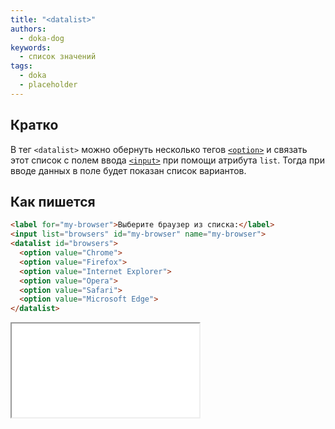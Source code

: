```yaml
---
title: "<datalist>"
authors:
  - doka-dog
keywords:
  - список значений
tags:
  - doka
  - placeholder
---
```


## Кратко

В тег `<datalist>` можно обернуть несколько тегов [`<option>`](/html/option) и связать этот список с полем ввода [`<input>`](/html/input) при помощи атрибута `list`. Тогда при вводе данных в поле будет показан список вариантов.

## Как пишется

```html
<label for="my-browser">Выберите браузер из списка:</label>
<input list="browsers" id="my-browser" name="my-browser">
<datalist id="browsers">
  <option value="Chrome">
  <option value="Firefox">
  <option value="Internet Explorer">
  <option value="Opera">
  <option value="Safari">
  <option value="Microsoft Edge">
</datalist>
```

<iframe title="Выпадающий список со списком браузеров — <datalist> — Дока" src="demos/browsers/index.html"></iframe>
